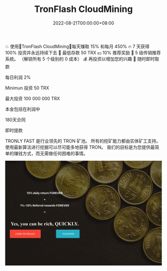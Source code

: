 ﻿---
title: "TronFlash CloudMining"
description: "每天 15% 的投资回报率永远。 简单、安全和可持续。"
date: 2022-08-21T00:00:00+08:00
lastmod: 2022-08-21T00:00:00+08:00
draft: false
authors: ["boogArno"]
featuredImage: "tronflash-cloudmining.png"
tags: ["High risk","TronFlash CloudMining"]
categories: ["nfts"]
nfts: ["High risk"]
blockchain: "TRON"
website: "http://cm.tronflash.com/"
twitter: ""
discord: ""
telegram: "http://t.me/tfCloudMining"
github: ""
youtube: ""
twitch: ""
facebook: ""
instagram: ""
reddit: ""
medium: ""
steam: ""
gitbook: ""
googleplay: ""
appstore: ""
status: "Live"
weight: 
lightgallery: true
toc: true
pinned: false
recommend: false
recommend1: false
---
💥 使用🔹TronFlash CloudMining🔹每天赚取 15% 和每月 450%
🔥 7 天获得 100% 投资并永远持续下去
🏦 最低存款 50 TRX
💵 10% 推荐奖励
👥 5 级传销推荐系统。 （解锁所有 5 个级别的 0 成本）
💰 再投资以增加您的兴趣
🔺 随时即时取款

每日利润 2%

  Minimun 投资 50 TRX

  最大投资 100 000 000 TRX

  本金包括在利润中

  180天合同

  即时提款

TRONLY FAST 是行业领先的 TRON 矿池。 所有的挖矿能力都由实体矿工支持。 使用最新算法进行挖掘可以尽可能多地获得 TRON。 我们的目标是为您提供最简单的赚钱方式，而无需做任何困难的事情。

![tronflashcloudmining-dapp-high-risk-tron-image1_cf92a57bdcf2dc289044e5d5270ea1c2](tronflashcloudmining-dapp-high-risk-tron-image1_cf92a57bdcf2dc289044e5d5270ea1c2.png)